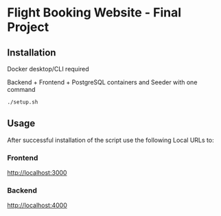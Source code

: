 # Flight Booking Website - Final Project

## Installation

Docker desktop/CLI required

Backend + Frontend + PostgreSQL containers and Seeder with one command

```bash
./setup.sh
```

## Usage

After successful installation of the script use the following Local URLs to:

### Frontend
[http://localhost:3000](http://localhost:3000/)

### Backend
[http://localhost:4000](http://localhost:4000/)

